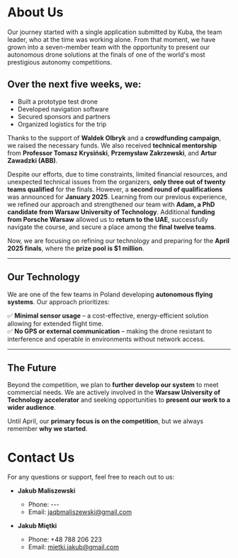 # About Us

Our journey started with a single application submitted by Kuba, the team leader, who at the time was working alone. From that moment, we have grown into a seven-member team with the opportunity to present our autonomous drone solutions at the finals of one of the world's most prestigious autonomy competitions.

## Over the next five weeks, we:
- Built a prototype test drone  
- Developed navigation software  
- Secured sponsors and partners  
- Organized logistics for the trip  

Thanks to the support of **Waldek Olbryk** and a **crowdfunding campaign**, we raised the necessary funds. We also received **technical mentorship** from **Professor Tomasz Krysiński**, **Przemysław Zakrzewski**, and **Artur Zawadzki (ABB)**.

Despite our efforts, due to time constraints, limited financial resources, and unexpected technical issues from the organizers, **only three out of twenty teams qualified** for the finals. However, a **second round of qualifications** was announced for **January 2025**. Learning from our previous experience, we refined our approach and strengthened our team with **Adam, a PhD candidate from Warsaw University of Technology**. Additional **funding from Porsche Warsaw** allowed us to **return to the UAE**, successfully navigate the course, and secure a place among the **final twelve teams**.

Now, we are focusing on refining our technology and preparing for the **April 2025 finals**, where the **prize pool is $1 million**.

---

## Our Technology

We are one of the few teams in Poland developing **autonomous flying systems**. Our approach prioritizes:  

✅ **Minimal sensor usage** – a cost-effective, energy-efficient solution allowing for extended flight time.  
✅ **No GPS or external communication** – making the drone resistant to interference and operable in environments without network access.  

---

## The Future

Beyond the competition, we plan to **further develop our system** to meet commercial needs. We are actively involved in the **Warsaw University of Technology accelerator** and seeking opportunities to **present our work to a wider audience**.  

Until April, our **primary focus is on the competition**, but we always remember **why we started**.

# Contact Us

For any questions or support, feel free to reach out to us:

- **Jakub Maliszewski**  
  - Phone: --- 
  - Email: [jaqbmaliszewski@gmail.com](mailto:jaqbmaliszewski@gmail.com)

- **Jakub Miętki**  
  - Phone: +48 788 206 223  
  - Email: [mietki.jakub@gmail.com](mailto:mietki.jakub@gmail.com) 
